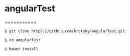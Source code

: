 # angularTest
===========
  ```bash
  $ git clone https://github.com/krotsky/angularTest.git
  ```
  
  ```bash
  $ cd angularTest
  ```
  
  ```bash
  $ bower install
  ```

